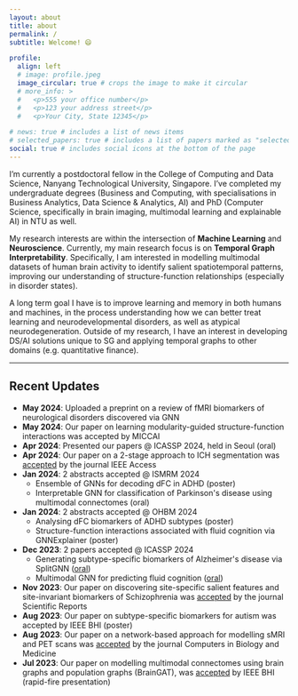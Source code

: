 ```yaml
---
layout: about
title: about
permalink: /
subtitle: Welcome! 😄

profile:
  align: left
  # image: profile.jpeg
  image_circular: true # crops the image to make it circular
  # more_info: >
  #   <p>555 your office number</p>
  #   <p>123 your address street</p>
  #   <p>Your City, State 12345</p>

# news: true # includes a list of news items
# selected_papers: true # includes a list of papers marked as "selected={true}"
social: true # includes social icons at the bottom of the page
---
```


I’m currently a postdoctoral fellow in the College of Computing and Data Science, Nanyang Technological University, Singapore. I’ve completed my undergraduate degrees (Business and Computing, with specialisations in Business Analytics, Data Science & Analytics, AI) and PhD (Computer Science, specifically in brain imaging, multimodal learning and explainable AI) in NTU as well.

My research interests are within the intersection of **Machine Learning** and **Neuroscience**. Currently, my main research focus is on **Temporal Graph Interpretability**. Specifically, I am interested in modelling multimodal datasets of human brain activity to identify salient spatiotemporal patterns, improving our understanding of structure-function relationships (especially in disorder states).

A long term goal I have is to improve learning and memory in both humans and machines, in the process understanding how we can better treat learning and neurodevelopmental disorders, as well as atypical neurodegeneration. Outside of my research, I have an interest in developing DS/AI solutions unique to SG and applying temporal graphs to other domains (e.g. quantitative finance). 

---

## Recent Updates

- **May 2024**: Uploaded a preprint on a review of fMRI biomarkers of neurological disorders discovered via GNN
- **May 2024**: Our paper on learning modularity-guided structure-function interactions was accepted by MICCAI
- **Apr 2024**: Presented our papers @ ICASSP 2024, held in Seoul (oral)
- **Apr 2024**: Our paper on a 2-stage approach to ICH segmentation was [accepted](https://ieeexplore.ieee.org/document/10507829/) by the journal IEEE Access
- **Jan 2024**: 2 abstracts accepted @ ISMRM 2024
  - Ensemble of GNNs for decoding dFC in ADHD (poster)
  - Interpretable GNN for classification of Parkinson's disease using multimodal connectomes (oral)
- **Jan 2024**: 2 abstracts accepted @ OHBM 2024 
  - Analysing dFC biomarkers of ADHD subtypes (poster)
  - Structure-function interactions associated with fluid cognition via GNNExplainer (poster)
- **Dec 2023**: 2 papers accepted @ ICASSP 2024 
  - Generating subtype-specific biomarkers of Alzheimer's disease via SplitGNN ([oral](https://ieeexplore.ieee.org/document/10447054)) 
  - Multimodal GNN for predicting fluid cognition ([oral](https://ieeexplore.ieee.org/document/10448348))
- **Nov 2023**: Our paper on discovering site-specific salient features and site-invariant biomarkers of Schizophrenia was [accepted](https://www.nature.com/articles/s41598-023-48548-w) by the journal Scientific Reports
- **Aug 2023**: Our paper on subtype-specific biomarkers for autism was accepted by IEEE BHI (poster)
- **Aug 2023**: Our paper on a network-based approach for modelling sMRI and PET scans was [accepted](https://www.sciencedirect.com/science/article/abs/pii/S001048252300793X) by the journal Computers in Biology and Medicine
- **Jul 2023**: Our paper on modelling multimodal connectomes using brain graphs and population graphs (BrainGAT), was [accepted](https://www.biorxiv.org/content/10.1101/2023.11.01.565175v1.abstract) by IEEE BHI (rapid-fire presentation)